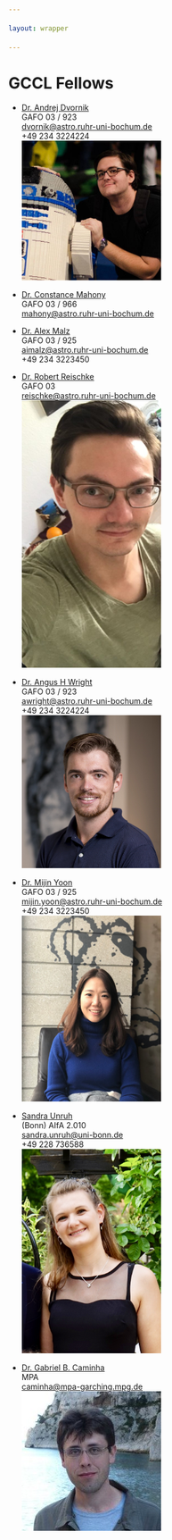 ```yaml
---

layout: wrapper

---
```


# GCCL Fellows

- [Dr. Andrej Dvornik](https://andrej.dvrnk.si)  
GAFO 03 / 923  
  dvornik@astro.ruhr-uni-bochum.de  
  +49 234 3224224  
  <img src="assets/img/dvornik_temp.jpg" alt="Andrej Dvornik" width="250">

- [Dr. Constance Mahony](https://github.com/crcmahony)  
GAFO 03 / 966  
  mahony@astro.ruhr-uni-bochum.de  

- [Dr. Alex Malz](https://github.com/aimalz)  
GAFO 03 / 925  
  aimalz@astro.ruhr-uni-bochum.de  
  +49 234 3223450

- [Dr. Robert Reischke](https://github.com/rreischke)  
GAFO 03  
  reischke@astro.ruhr-uni-bochum.de
  <img src="assets/img/rfreischke.png" alt="Robert Reischke" width="250">  

- [Dr. Angus H Wright](https://github.com/AngusWright)  
GAFO 03 / 923  
  awright@astro.ruhr-uni-bochum.de  
  +49 234 3224224  
  <img src="assets/img/ahwright.jpg" alt="Angus H. Wright" width="250">  

- [Dr. Mijin Yoon](http://mijinyoon.github.io)  
GAFO 03 / 925  
  mijin.yoon@astro.ruhr-uni-bochum.de  
  +49 234 3223450  
  <img src="assets/img/mijin.jpg" alt="Mijin Yoon" width="250">  

- [Sandra Unruh](https://github.com/SandraUnruh)  
(Bonn) AIfA 2.010  
  sandra.unruh@uni-bonn.de  
  +49 228 736588  
  <img src="assets/img/sandra.jpeg" alt="Sandra Unruh" width="250">  

- [Dr. Gabriel B. Caminha](https://github.com/gbcaminha)   
  MPA   
  caminha@mpa-garching.mpg.de   
  <img src="assets/img/Caminha_lowres.jpg" alt="Gabriel B. Caminha" width="250">  
